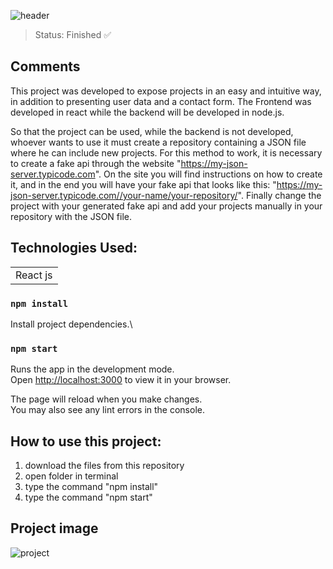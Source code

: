 ![header](https://user-images.githubusercontent.com/123844821/232618305-2bc5043e-627a-42d0-8798-2a1b77a09981.png)

> Status: Finished ✅

## Comments

This project was developed to expose projects in an easy and intuitive way, in addition to presenting user data and a contact form. The Frontend was developed in react while the backend will be developed in node.js.

So that the project can be used, while the backend is not developed, whoever wants to use it must create a repository containing a JSON file where he can include new projects. For this method to work, it is necessary to create a fake api through the website "https://my-json-server.typicode.com". On the site you will find instructions on how to create it, and in the end you will have your fake api that looks like this: "https://my-json-server.typicode.com//your-name/your-repository/". Finally change the project with your generated fake api and add your projects manually in your repository with the JSON file.

## Technologies Used:

<table>
  <tr>
    <td>React js</td>
  </tr>
</table>


### `npm install`

Install project dependencies.\

### `npm start`

Runs the app in the development mode.\
Open [http://localhost:3000](http://localhost:3000) to view it in your browser.

The page will reload when you make changes.\
You may also see any lint errors in the console.

## How to use this project:
1) download the files from this repository
2) open folder in terminal
3) type the command "npm install"
4) type the command "npm start"


## Project image
![project](https://user-images.githubusercontent.com/123844821/232592417-6e053f14-fd1a-44ce-bb2f-f44ca7a86fe3.png)
